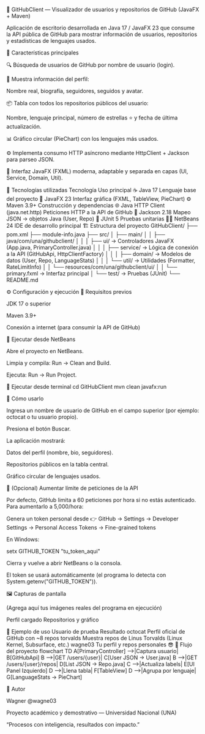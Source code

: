 🧭 GitHubClient — Visualizador de usuarios y repositorios de GitHub (JavaFX + Maven)

Aplicación de escritorio desarrollada en Java 17 / JavaFX 23 que consume la API pública de GitHub
para mostrar información de usuarios, repositorios y estadísticas de lenguajes usados.

🚀 Características principales

🔍 Búsqueda de usuarios de GitHub por nombre de usuario (login).

👤 Muestra información del perfil:

Nombre real, biografía, seguidores, seguidos y avatar.

📦 Tabla con todos los repositorios públicos del usuario:

Nombre, lenguaje principal, número de estrellas ⭐ y fecha de última actualización.

📊 Gráfico circular (PieChart) con los lenguajes más usados.

⚙️ Implementa consumo HTTP asíncrono mediante HttpClient + Jackson para parseo JSON.

🎨 Interfaz JavaFX (FXML) moderna, adaptable y separada en capas (UI, Service, Domain, Util).

🧩 Tecnologías utilizadas
Tecnología	Uso principal
☕ Java 17	Lenguaje base del proyecto
🎨 JavaFX 23	Interfaz gráfica (FXML, TableView, PieChart)
⚙️ Maven 3.9+	Construcción y dependencias
🌐 Java HTTP Client (java.net.http)	Peticiones HTTP a la API de GitHub
🧠 Jackson 2.18	Mapeo JSON → objetos Java (User, Repo)
🧰 JUnit 5	Pruebas unitarias
🧑‍💻 NetBeans 24	IDE de desarrollo principal
🏗️ Estructura del proyecto
GitHubClient/
├── pom.xml
├── module-info.java
├── src/
│   ├── main/
│   │   ├── java/com/una/githubclient/
│   │   │   ├── ui/         → Controladores JavaFX (App.java, PrimaryController.java)
│   │   │   ├── service/    → Lógica de conexión a la API (GitHubApi, HttpClientFactory)
│   │   │   ├── domain/     → Modelos de datos (User, Repo, LanguageStats)
│   │   │   └── util/       → Utilidades (Formatter, RateLimitInfo)
│   │   └── resources/com/una/githubclient/ui/
│   │       └── primary.fxml → Interfaz principal
│   └── test/ → Pruebas (JUnit)
└── README.md

⚙️ Configuración y ejecución
🔹 Requisitos previos

JDK 17 o superior

Maven 3.9+

Conexión a internet (para consumir la API de GitHub)

🔹 Ejecutar desde NetBeans

Abre el proyecto en NetBeans.

Limpia y compila: Run → Clean and Build.

Ejecuta: Run → Run Project.

🔹 Ejecutar desde terminal
cd GitHubClient
mvn clean javafx:run

🧠 Cómo usarlo

Ingresa un nombre de usuario de GitHub en el campo superior (por ejemplo: octocat o tu usuario propio).

Presiona el botón Buscar.

La aplicación mostrará:

Datos del perfil (nombre, bio, seguidores).

Repositorios públicos en la tabla central.

Gráfico circular de lenguajes usados.

🔑 (Opcional) Aumentar límite de peticiones de la API

Por defecto, GitHub limita a 60 peticiones por hora si no estás autenticado.
Para aumentarlo a 5,000/hora:

Genera un token personal desde
👉 GitHub → Settings → Developer Settings → Personal Access Tokens → Fine-grained tokens

En Windows:

setx GITHUB_TOKEN "tu_token_aqui"


Cierra y vuelve a abrir NetBeans o la consola.

El token se usará automáticamente (el programa lo detecta con System.getenv("GITHUB_TOKEN")).

🖼️ Capturas de pantalla

(Agrega aquí tus imágenes reales del programa en ejecución)

Perfil cargado	Repositorios y gráfico

	
🧩 Ejemplo de uso
Usuario de prueba	Resultado
octocat	Perfil oficial de GitHub con ~8 repos
torvalds	Muestra repos de Linus Torvalds (Linux Kernel, Subsurface, etc.)
wagne03	Tu perfil y repos personales 😎
🧭 Flujo del proyecto
flowchart TD
    A[PrimaryController] -->|Captura usuario| B[GitHubApi]
    B -->|GET /users/{user}| C[User JSON → User.java]
    B -->|GET /users/{user}/repos| D[List JSON → Repo.java]
    C -->|Actualiza labels| E[UI Panel Izquierdo]
    D -->|Llena tabla| F[TableView]
    D -->|Agrupa por lenguaje| G[LanguageStats → PieChart]

🤝 Autor

Wagner @wagne03

Proyecto académico y demostrativo — Universidad Nacional (UNA)

“Procesos con inteligencia, resultados con impacto.”
